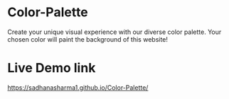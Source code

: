 # Color-Palette
Create your unique visual experience with our diverse color palette. Your chosen color will paint the background of this website!

# Live Demo link
https://sadhanasharma1.github.io/Color-Palette/
